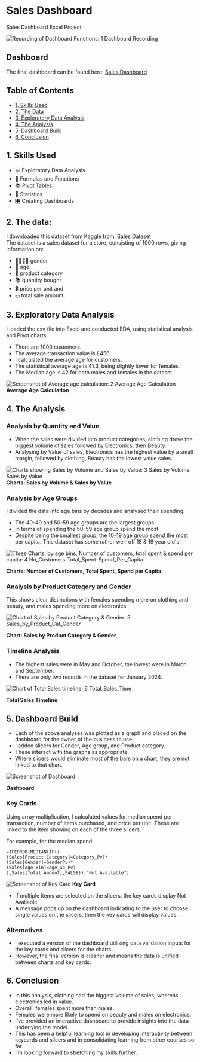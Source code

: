 # Sales Dashboard
Sales Dashboard Excel Project

![Recording of Dashboard Functions: 1 Dashboard Recording](https://github.com/user-attachments/assets/7625125c-ba5d-4867-9802-bb8e1cd2ad70)

## Dashboard  
The final dashboard can be found here: [Sales Dashboard](https://github.com/DataJane/Sales_Dashboard/blob/main/Sales%20Dashboard.xlsx)


## Table of Contents
- [1. Skills Used](#1-skills-used)
- [2. The Data](#2-the-data)
- [3. Exploratory Data Analysis](#3-exploratory-data-analysis)
- [4. The Analysis](#4-the-analysis)
- [5. Dashboard Build](#5-dashboard-build)
- [6. Conclusion](#6-conclusion)


## 1. Skills Used  
- 📊 Exploratory Data Analysis  
- 🧮 Formulas and Functions  
- 📚 Pivot Tables  
- 📐 Statistics  
- 🎛️ Creating Dashboards  


## 2. The data:
I downloaded this dataset from Kaggle from: [Sales Dataset](https://www.kaggle.com/datasets/sahilislam007/sales-dataset/data)  
The dataset is a sales dataset for a store, consisting of 1000 rows, giving information on:  
- 🧑🏻‍🧑‍🧒 gender  
- 🔞 age  
- 🛒 product category   
- 📚 quantity bought   
- 💲 price per unit and   
- 💵 total sale amount.  


## 3. Exploratory Data Analysis
I loaded the csv file into Excel and conducted EDA, using statistical analysis and Pivot charts.  
- There are 1000 customers.  
- The average transaction value is £456  
- I calculated the average age for customers.  
- The statistical average age is 41.3, being slightly lower for females.   
- The Median age is 42 for both males and females in the dataset.  

![Screenshot of Average age calculation: 2 Average Age Calculation](https://github.com/user-attachments/assets/be45cb85-8cd3-48be-8ea0-85fbbbde63ba)
**Average Age Calculation**


## 4. The Analysis
### Analysis by Quantity and Value
- When the sales were divided into product categories, clothing drove the biggest volume of sales followed by Electronics, then Beauty.  
- Analysing by Value of sales, Electronics has the highest value by a small margin, followed by clothing, Beauty has the lowest value sales.  

![Charts showing Sales by Volume and Sales by Value: 3 Sales by Volume Sales by Value](https://github.com/user-attachments/assets/0300ca4b-6006-4990-b9a4-6bf164352907)
**Charts: Sales by Volume & Sales by Value**

### Analysis by Age Groups
I divided the data into age bins by decades and analysed their spending.  
- The 40-49 and 50-59 age groups are the largest groups.  
- In terms of spending the 50-59 age group spend the most.  
- Despite being the smallest group, the 10-19 age group spend the most per capita. This dataset has some rather well-off 18 & 19 year old's!  

![Three Charts, by age bins, Number of customers, total spent & spend per capita: 4 No_Customers-Total_Spent-Spend_Per_Capita](https://github.com/user-attachments/assets/52d016a1-47b3-4be8-a7ef-ee729bd29116)

**Charts: Number of Customers, Total Spent, Spend per Capita**

### Analysis by Product Category and Gender

This shows clear distinctions with females spending more on clothing and beauty, and males spending more on electronics.  

![Chart of Sales by Product Category & Gender: 5 Sales_by_Product_Cat_Gender](https://github.com/user-attachments/assets/7974235c-50f2-4674-b2df-734930eae49b)

**Chart: Sales by Product Category & Gender**

### Timeline Analysis 
- The highest sales were in May and October, the lowest were in March and September. 
- There are only two records in the dataset for January 2024.  

![Chart of Total Sales timeline; 6 Total_Sales_Time](https://github.com/user-attachments/assets/b3306923-86cf-4097-b1f9-52c39a49776b)

**Total Sales Timeline** 


## 5. Dashboard Build 
- Each of the above analyses was plotted as a graph and placed on the dashboard for the owner of the business to use. 
- I added slicers for Gender, Age group, and Product category.  
- These interact with the graphs as appropriate.
- Where slicers would eliminate most of the bars on a chart, they are not linked to that chart.

![Screenshot of Dashboard](https://github.com/user-attachments/assets/1aae557c-01a4-40d1-a3de-cae704d9a0a0)

**Dashboard**

### Key Cards
Using array multiplication, I calculated values for median spend per transaction, number of items purchased, and price per unit. 
These are linked to the item showing on each of the three slicers.

For example, for the median spend:
```
=IFERROR(MEDIAN(IF((
(Sales[Product Category]=Category_Pv)*
(Sales[Gender]=GenderPv)*
(Sales[Age Bin]=Age_Gp_Pv)
),Sales[Total Amount],FALSE)),"Not Available")
```
![Screenshot of Key Card](https://github.com/user-attachments/assets/195afacb-c8ce-4f47-bd76-2b1ed60c75dd)
**Key Card**

- If multiple items are selected on the slicers, the key cards display Not Available. 
- A message pops up on the dashboard indicating to the user to choose single values on the slicers, then the key cards will display values.


### Alternatives
- I executed a version of the dashboard utilising data validation inputs for the key cards and slicers for the charts.  
- However, the final version is cleaner and means the data is unified between charts and key cards.


## 6. Conclusion
- In this analysis, clothing had the biggest volume of sales, whereas electronics led in value.   
- Overall, females spent more than males.   
- Females were more likely to spend on beauty and males on electronics.  
- I’ve provided an interactive dashboard to provide insights into the data underlying the model.  
- This has been a helpful learning tool in developing interactivity between keycards and slicers and in consolidating learning from other courses so far.  
- I’m looking forward to stretching my skills further.

